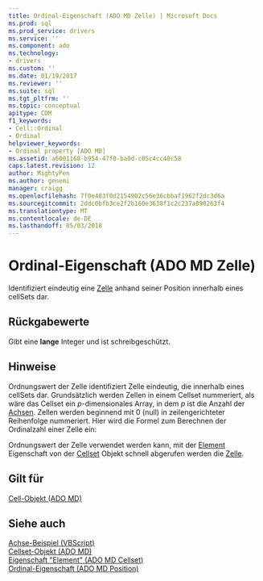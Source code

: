 ```yaml
---
title: Ordinal-Eigenschaft (ADO MD Zelle) | Microsoft Docs
ms.prod: sql
ms.prod_service: drivers
ms.service: ''
ms.component: ado
ms.technology:
- drivers
ms.custom: ''
ms.date: 01/19/2017
ms.reviewer: ''
ms.suite: sql
ms.tgt_pltfrm: ''
ms.topic: conceptual
apitype: COM
f1_keywords:
- Cell::Ordinal
- Ordinal
helpviewer_keywords:
- Ordinal property [ADO MD]
ms.assetid: a6001168-b954-47f0-ba0d-c05c4cc40c58
caps.latest.revision: 12
author: MightyPen
ms.author: genemi
manager: craigg
ms.openlocfilehash: 7f0e483f0d2154902c56e36cbbaf1962f2dc3d6a
ms.sourcegitcommit: 2ddc0bfb3ce2f2b160e3638f1c2c237a898263f4
ms.translationtype: MT
ms.contentlocale: de-DE
ms.lasthandoff: 05/03/2018
---
```

# <a name="ordinal-property-ado-md-cell"></a>Ordinal-Eigenschaft (ADO MD Zelle)
Identifiziert eindeutig eine [Zelle](../../../ado/reference/ado-md-api/cell-object-ado-md.md) anhand seiner Position innerhalb eines cellSets dar.  
  
## <a name="return-values"></a>Rückgabewerte  
 Gibt eine **lange** Integer und ist schreibgeschützt.  
  
## <a name="remarks"></a>Hinweise  
 Ordnungswert der Zelle identifiziert Zelle eindeutig, die innerhalb eines cellSets dar. Grundsätzlich werden Zellen in einem Cellset nummeriert, als wäre das Cellset ein *p*-dimensionales Array, in dem *p* ist die Anzahl der [Achsen](../../../ado/reference/ado-md-api/axes-collection-ado-md.md). Zellen werden beginnend mit 0 (null) in zeilengerichteter Reihenfolge nummeriert. Hier wird die Formel zum Berechnen der Ordinalzahl einer Zelle ein:  
  
 Ordnungswert der Zelle verwendet werden kann, mit der [Element](../../../ado/reference/ado-md-api/item-property-ado-md-cellset.md) Eigenschaft von der [Cellset](../../../ado/reference/ado-md-api/cellset-object-ado-md.md) Objekt schnell abgerufen werden die [Zelle](../../../ado/reference/ado-md-api/cell-object-ado-md.md).  
  
## <a name="applies-to"></a>Gilt für  
 [Cell-Objekt (ADO MD)](../../../ado/reference/ado-md-api/cell-object-ado-md.md)  
  
## <a name="see-also"></a>Siehe auch  
 [Achse-Beispiel (VBScript)](../../../ado/reference/ado-md-api/axis-example-vbscript.md)   
 [Cellset-Objekt (ADO MD)](../../../ado/reference/ado-md-api/cellset-object-ado-md.md)   
 [Eigenschaft "Element" (ADO MD Cellset)](../../../ado/reference/ado-md-api/item-property-ado-md-cellset.md)   
 [Ordinal-Eigenschaft (ADO MD Position)](../../../ado/reference/ado-md-api/ordinal-property-ado-md-position.md)
